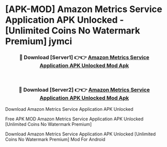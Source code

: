 # [APK-MOD] Amazon Metrics Service Application APK Unlocked - [Unlimited Coins No Watermark Premium] jymci



<div align="center">
<h3>🔴 Download [Server1] 👉👉 <a href="https://momento.my/?title=Amazon_Metrics_Service_Application_APK_Unlocked">Amazon Metrics Service Application APK Unlocked Mod Apk</a></h3><br>

<h3>🔴 Download [Server2] 👉👉 <a href="https://momento.my/?title=Amazon_Metrics_Service_Application_APK_Unlocked">Amazon Metrics Service Application APK Unlocked Mod Apk</a></h3>
</div>



Download Amazon Metrics Service Application APK Unlocked 

Free APK MOD Amazon Metrics Service Application APK Unlocked [Unlimited Coins No Watermark Premium]

Download Amazon Metrics Service Application APK Unlocked [Unlimited Coins No Watermark Premium] Mod For Android
